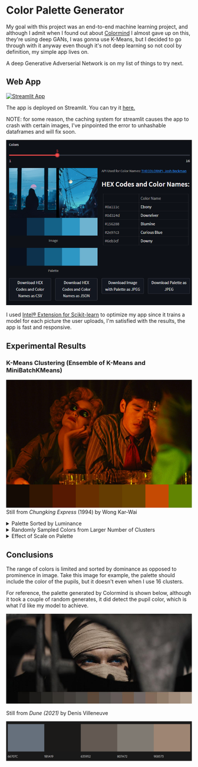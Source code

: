# Color Palette Generator

My goal with this project was an end-to-end machine learning project, and although I admit when I found out about [Colormind](http://colormind.io) I almost gave up on this, they're using deep GANs, I was gonna use K-Means, but I decided to go through with it anyway even though it's not deep learning so not cool by definition, my simple app lives on.

A deep Generative Adverserial Network is on my list of things to try next.

## Web App

[![Streamlit App](https://static.streamlit.io/badges/streamlit_badge_black_white.svg)](https://colorpalettegenerator.streamlit.app/)

The app is deployed on Streamlit. You can try it [here.](https://colorpalettegenerator.streamlit.app/)

NOTE: for some reason, the caching system for streamlit causes the app to crash with certain images, I've pinpointed the error to unhashable dataframes and will fix soon.

![GUI](demo_images/GUI.png)

 I used [Intel® Extension for Scikit-learn](https://intel.github.io/scikit-learn-intelex/) to optimize my app since it trains a model for each picture the user uploads, I'm satisfied with the results, the app is fast and responsive.

## Experimental Results

### K-Means Clustering (Ensemble of K-Means and MiniBatchKMeans)

![Chungking Express](demo_images/chungking_express.png)
Still from *Chungking Express* (1994) by Wong Kar-Wai

<details>

<summary>Palette Sorted by Luminance</summary>

*k* = 8

![Fallen Angels](demo_images/fallen_angels.jpg)
Still from *Fallen Angels* (1995) by Wong Kar-Wai

*k* = 12

![Drive](demo_images/drive.jpg)
Still from *Drive (2011)* by Nicolas Winding Refn

</details>

<details>

<summary>Randomly Sampled Colors from Larger Number of Clusters</summary>

Stills from *Parasite (2019)* by Bong Joon-ho

*k* = 36

![Parasite](demo_images/parasite_36.png)

*k* = 36, 8 random colors are selected for palette

![Parasite](demo_images/randomly_sampled_parasite.png)

*k* = 36, full palette

![Parasite](demo_images/36_kmeans.png)

*k* = 1, but image was segmented into 36 regions to generate palette

![Parastite](demo_images/36_segmented.png)

</details>

<details>

<summary> Effect of Scale on Palette </summary>

K-Means Clustering (Ensemble of K-Means and MiniBatchKMeans)

Stills from *Parasite (2019)* by Bong Joon-ho

*k* = 8

Scaling Factor = 0.5

![Parasrite](demo_images/parasite_05.png)

Scaling Factor = 0.6

![Parasite](demo_images/parasite_06.png)

Scaling Factor = 0.7

![Parasite](demo_images/parasite_07.png)

Scaling Factor = 0.8

![Parasite](demo_images/parasite_08.png)

Scaling Factor = 0.9

![Parasite](demo_images/parasite_09.png)

</details>

## Conclusions

The range of colors is limited and sorted by dominance as opposed to prominence in image. Take this image for example, the palette should include the color of the pupils, but it doesn't even when I use 16 clusters.

For reference, the palette generated by Colormind is shown below, although it took a couple of random generates, it did detect the pupil color, which is what I'd like my model to achieve.

![Dune](demo_images/dune_still.jpeg)

Still from *Dune (2021)* by Denis Villeneuve

![Colormind Palette](demo_images/colormind.png)
